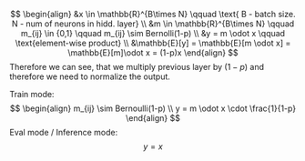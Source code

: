 $$
\begin{align}
&x \in \mathbb{R}^{B\times N} \qquad \text{ B - batch size. N - num of neurons in hidd. layer}  \\
&m \in \mathbb{R}^{B\times N} \qquad m_{ij} \in {0,1} \qquad m_{ij} \sim Bernolli(1-p) \\
&y = m \odot x \qquad \text{element-wise product} \\
&\mathbb{E}[y] = \mathbb{E}[m \odot x] = \mathbb{E}[m]\odot x = (1-p)x
\end{align}
$$
Therefore we can see, that we multiply previous layer by $(1-p)$ and therefore we need to normalize the output.

Train mode:
$$
\begin{align}
m_{ij} \sim Bernoulli(1-p) \\
y = m \odot x \cdot  \frac{1}{1-p}
\end{align}
$$
Eval mode / Inference mode:
$$
y = x
$$
